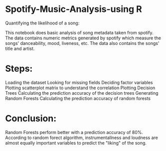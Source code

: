# Spotify-Music-Analysis-using R
Quantifying the likelihood of a song:

This notebook does basic analysis of song metadata taken from spotify. The data contains numeric metrics generated by spotify which measure the songs' danceability, mood, liveness, etc. The data also contains the songs' title and artist.

# Steps:
Loading the dataset
Looking for missing fields
Deciding factor variables
Plotting scatterplot matrix to understand the correlation
Plotting Decision Trees
Calculating the prediction accuracy of the decision trees
Generating Random Forests
Calculating the prediction accuracy of random forests 


# Conclusion:
Random Forests perform better with a prediction accuracy of 80%.
According to random forect algorithm, instrumentallness and loudness are almost equally important variables to predict the "liking" of the song.




